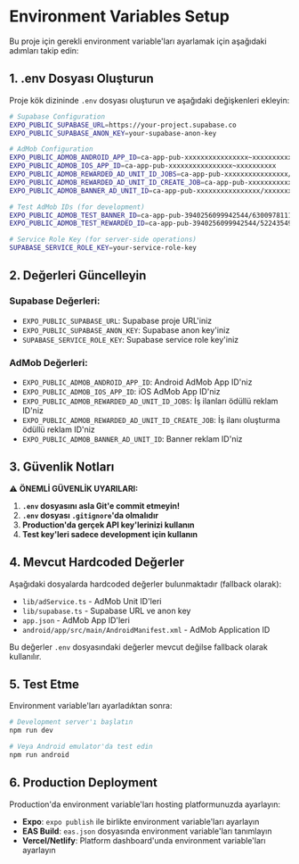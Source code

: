 # Environment Variables Setup

Bu proje için gerekli environment variable'ları ayarlamak için aşağıdaki adımları takip edin:

## 1. .env Dosyası Oluşturun

Proje kök dizininde `.env` dosyası oluşturun ve aşağıdaki değişkenleri ekleyin:

```bash
# Supabase Configuration
EXPO_PUBLIC_SUPABASE_URL=https://your-project.supabase.co
EXPO_PUBLIC_SUPABASE_ANON_KEY=your-supabase-anon-key

# AdMob Configuration
EXPO_PUBLIC_ADMOB_ANDROID_APP_ID=ca-app-pub-xxxxxxxxxxxxxxxx~xxxxxxxxxx
EXPO_PUBLIC_ADMOB_IOS_APP_ID=ca-app-pub-xxxxxxxxxxxxxxxx~xxxxxxxxxx
EXPO_PUBLIC_ADMOB_REWARDED_AD_UNIT_ID_JOBS=ca-app-pub-xxxxxxxxxxxxxxxx/xxxxxxxxxx
EXPO_PUBLIC_ADMOB_REWARDED_AD_UNIT_ID_CREATE_JOB=ca-app-pub-xxxxxxxxxxxxxxxx/xxxxxxxxxx
EXPO_PUBLIC_ADMOB_BANNER_AD_UNIT_ID=ca-app-pub-xxxxxxxxxxxxxxxx/xxxxxxxxxx

# Test AdMob IDs (for development)
EXPO_PUBLIC_ADMOB_TEST_BANNER_ID=ca-app-pub-3940256099942544/6300978111
EXPO_PUBLIC_ADMOB_TEST_REWARDED_ID=ca-app-pub-3940256099942544/5224354917

# Service Role Key (for server-side operations)
SUPABASE_SERVICE_ROLE_KEY=your-service-role-key
```

## 2. Değerleri Güncelleyin

### Supabase Değerleri:
- `EXPO_PUBLIC_SUPABASE_URL`: Supabase proje URL'iniz
- `EXPO_PUBLIC_SUPABASE_ANON_KEY`: Supabase anon key'iniz
- `SUPABASE_SERVICE_ROLE_KEY`: Supabase service role key'iniz

### AdMob Değerleri:
- `EXPO_PUBLIC_ADMOB_ANDROID_APP_ID`: Android AdMob App ID'niz
- `EXPO_PUBLIC_ADMOB_IOS_APP_ID`: iOS AdMob App ID'niz
- `EXPO_PUBLIC_ADMOB_REWARDED_AD_UNIT_ID_JOBS`: İş ilanları ödüllü reklam ID'niz
- `EXPO_PUBLIC_ADMOB_REWARDED_AD_UNIT_ID_CREATE_JOB`: İş ilanı oluşturma ödüllü reklam ID'niz
- `EXPO_PUBLIC_ADMOB_BANNER_AD_UNIT_ID`: Banner reklam ID'niz

## 3. Güvenlik Notları

⚠️ **ÖNEMLİ GÜVENLİK UYARILARI:**

1. **`.env` dosyasını asla Git'e commit etmeyin!**
2. **`.env` dosyası `.gitignore`'da olmalıdır**
3. **Production'da gerçek API key'lerinizi kullanın**
4. **Test key'leri sadece development için kullanın**

## 4. Mevcut Hardcoded Değerler

Aşağıdaki dosyalarda hardcoded değerler bulunmaktadır (fallback olarak):

- `lib/adService.ts` - AdMob Unit ID'leri
- `lib/supabase.ts` - Supabase URL ve anon key
- `app.json` - AdMob App ID'leri
- `android/app/src/main/AndroidManifest.xml` - AdMob Application ID

Bu değerler `.env` dosyasındaki değerler mevcut değilse fallback olarak kullanılır.

## 5. Test Etme

Environment variable'ları ayarladıktan sonra:

```bash
# Development server'ı başlatın
npm run dev

# Veya Android emulator'da test edin
npm run android
```

## 6. Production Deployment

Production'da environment variable'ları hosting platformunuzda ayarlayın:

- **Expo**: `expo publish` ile birlikte environment variable'ları ayarlayın
- **EAS Build**: `eas.json` dosyasında environment variable'ları tanımlayın
- **Vercel/Netlify**: Platform dashboard'unda environment variable'ları ayarlayın
